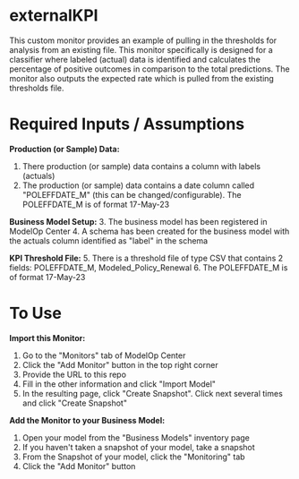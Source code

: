 # externalKPI

This custom monitor provides an example of pulling in the thresholds for analysis from an existing file. This monitor specifically is designed for a classifier where labeled (actual) data is identified and calculates the percentage of positive outcomes in comparison to the total predictions. The monitor also outputs the expected rate which is pulled from the existing thresholds file.

# Required Inputs / Assumptions
**Production (or Sample) Data:**
1. There production (or sample) data contains a column with labels (actuals)
2. The production (or sample) data contains a date column called "POLEFFDATE_M" (this can be changed/configurable). The POLEFFDATE_M is of format 17-May-23

**Business Model Setup:**
3. The business model has been registered in ModelOp Center
4. A schema has been created for the business model with the actuals column identified as "label" in the schema

**KPI Threshold File:**
5. There is a threshold file of type CSV that contains 2 fields: POLEFFDATE_M, Modeled_Policy_Renewal
6. The POLEFFDATE_M is of format 17-May-23

# To Use
**Import this Monitor:**
1. Go to the "Monitors" tab of ModelOp Center
2. Click the "Add Monitor" button in the top right corner
3. Provide the URL to this repo
4. Fill in the other information and click "Import Model"
5. In the resulting page, click "Create Snapshot". Click next several times and click "Create Snapshot"

**Add the Monitor to your Business Model:**
1. Open your model from the "Business Models" inventory page
2. If you haven't taken a snapshot of your model, take a snapshot
3. From the Snapshot of your model, click the "Monitoring" tab
4. Click the "Add Monitor" button

